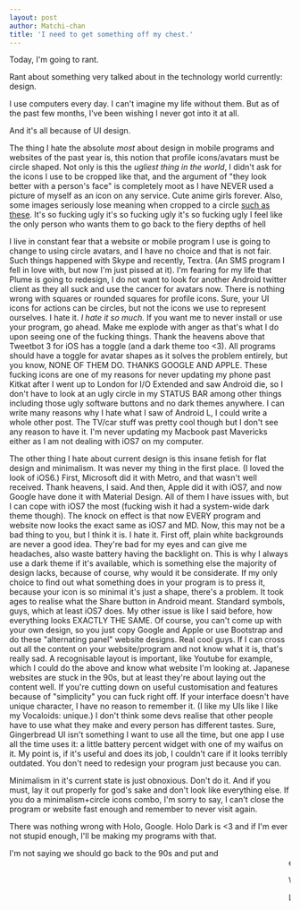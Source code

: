 ```yaml
---
layout: post
author: Matchi-chan
title: 'I need to get something off my chest.'
---
```


Today, I'm going to rant.

<!--break-->

Rant about something very talked about in the technology world currently: design.

I use computers every day. I can't imagine my life without them. But as of the past few months, I've been wishing I never got into it at all.

And it's all because of UI design.

The thing I hate the absolute <i>most</i> about design in mobile programs and websites of the past year is, this notion that profile icons/avatars must be circle shaped. Not only is this the <i>ugliest thing in the world</i>, I didn't ask for the icons I use to be cropped like that, and the argument of "they look better with a person's face" is completely moot as I have NEVER used a picture of myself as an icon on any service. Cute anime girls forever. Also, some images seriously lose meaning when cropped to a circle [such as these](http://www.pixiv.net/member_illust.php?mode=medium&illust_id=27453172). It's so fucking ugly it's so fucking ugly it's so fucking ugly I feel like the only person who wants them to go back to the fiery depths of hell

I live in constant fear that a website or mobile program I use is going to change to using circle avatars, and I have no choice and that is not fair. Such things happened with Skype and recently, Textra. (An SMS program I fell in love with, but now I'm just pissed at it). I'm fearing for my life that Plume is going to redesign, I do not want to look for another Android twitter client as they all suck and use the cancer for avatars now. There is nothing wrong with squares or rounded squares for profile icons. Sure, your UI icons for actions can be circles, but not the icons we use to represent ourselves. I hate it. <i>I hate it so much.</i> If you want me to never install or use your program, go ahead. Make me explode with anger as that's what I do upon seeing one of the fucking things. Thank the heavens above that Tweetbot 3 for iOS has a toggle (and a dark theme too <3). All programs should have a toggle for avatar shapes as it solves the problem entirely, but you know, NONE OF THEM DO. THANKS GOOGLE AND APPLE. These fucking icons are one of my reasons for never updating my phone past Kitkat after I went up to London for I/O Extended and saw Android die, so I don't have to look at an ugly circle in my STATUS BAR among other things including those ugly software buttons and no dark themes anywhere. I can write many reasons why I hate what I saw of Android L, I could write a whole other post. The TV/car stuff was pretty cool though but I don't see any reason to have it. I'm never updating my Macbook past Mavericks either as I am not dealing with iOS7 on my computer.

The other thing I hate about current design is this insane fetish for flat design and minimalism. It was never my thing in the first place. (I loved the look of iOS6.) First, Microsoft did it with Metro, and that wasn't well received. Thank heavens, I said. And then, Apple did it with iOS7, and now Google have done it with Material Design. All of them I have issues with, but I can cope with iOS7 the most (fucking wish it had a system-wide dark theme though). The knock on effect is that now EVERY program and website now looks the exact same as iOS7 and MD. Now, this may not be a bad thing to you, but I think it is. I hate it. First off, plain white backgrounds are never a good idea. They're bad for my eyes and can give me headaches, also waste battery having the backlight on. This is why I always use a dark theme if it's available, which is something else the majority of design lacks, because of course, why would it be considerate. If my only choice to find out what something does in your program is to press it, because your icon is so minimal it's just a shape, there's a problem. It took ages to realise what the Share button in Android meant. Standard symbols, guys, which at least iOS7 does. My other issue is like I said before, how everything looks EXACTLY THE SAME. Of course, you can't come up with your own design, so you just copy Google and Apple or use Bootstrap and do these "alternating panel" website designs. Real cool guys. If I can cross out all the content on your website/program and not know what it is, that's really sad. A recognisable layout is important, like Youtube for example, which I could do the above and know what website I'm looking at. Japanese websites are stuck in the 90s, but at least they're about laying out the content well. If you're cutting down on useful customisation and features because of "simplicity" you can fuck right off. If your interface doesn't have unique character, I have no reason to remember it. (I like my UIs like I like my Vocaloids: unique.) I don't think some devs realise that other people have to use what they make and every person has different tastes. Sure, Gingerbread UI isn't something I want to use all the time, but one app I use all the time uses it: a little battery percent widget with one of my waifus on it. My point is, if it's useful and does its job, I couldn't care if it looks terribly outdated. You don't need to redesign your program just because you can.

Minimalism in it's current state is just obnoxious. Don't do it. And if you must, lay it out properly for god's sake and don't look like everything else. If you do a minimalism+circle icons combo, I'm sorry to say, I can't close the program or website fast enough and remember to never visit again.

There was nothing wrong with Holo, Google. Holo Dark is <3 and if I'm ever not stupid enough, I'll be making my programs with that.

I'm not saying we should go back to the 90s and put <blink> and <marquee> everywhere, but actually just put some effort into your design. I buy a £340 phone (or a £700 iPhone) and what do I look at on it? Program and webpage design that I can do in 10 minutes in MS Paint. In the end though, it all boils down to my hate of change.

What really hurts is I feel like the only person who hates all this, so I can't talk to anyone about it which is why I'm writing this.

Last thing: the word "app".